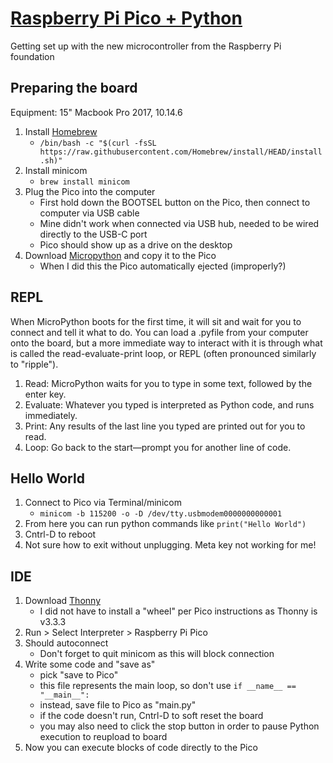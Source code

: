 # [Raspberry Pi Pico + Python](https://datasheets.raspberrypi.org/pico/raspberry-pi-pico-python-sdk.pdf)
Getting set up with the new microcontroller from the Raspberry Pi foundation

## Preparing the board
Equipment: 15" Macbook Pro 2017, 10.14.6
1. Install [Homebrew](https://brew.sh/)
    - ```/bin/bash -c "$(curl -fsSL https://raw.githubusercontent.com/Homebrew/install/HEAD/install.sh)"```
2. Install minicom
    - ```brew install minicom```
3. Plug the Pico into the computer
    - First hold down the BOOTSEL button on the Pico, then connect to computer via USB cable
    - Mine didn't work when connected via USB hub, needed to be wired directly to the USB-C port
    - Pico should show up as a drive on the desktop
4. Download [Micropython](https://micropython.org/download/rp2-pico/) and copy it to the Pico
    - When I did this the Pico automatically ejected (improperly?)

## REPL
When MicroPython boots for the first time, it will sit and wait for you to connect and tell it what to do. You can load a .pyfile from your computer onto the board, but a more immediate way to interact with it is through what is called the read-evaluate-print loop, or REPL (often pronounced similarly to "ripple").
1. Read: MicroPython waits for you to type in some text, followed by the enter key.
2. Evaluate: Whatever you typed is interpreted as Python code, and runs immediately.
3. Print: Any results of the last line you typed are printed out for you to read.
4. Loop: Go back to the start—prompt you for another line of code.

## Hello World
1. Connect to Pico via Terminal/minicom
    - ```minicom -b 115200 -o -D /dev/tty.usbmodem0000000000001```
2. From here you can run python commands like ```print("Hello World")```
3. Cntrl-D to reboot
4. Not sure how to exit without unplugging. Meta key not working for me!

## IDE
1. Download [Thonny](https://thonny.org/)
    - I did not have to install a "wheel" per Pico instructions as Thonny is v3.3.3
2. Run > Select Interpreter > Raspberry Pi Pico
3. Should autoconnect
    - Don't forget to quit minicom as this will block connection
4. Write some code and "save as"
    - pick "save to Pico"
    - this file represents the main loop, so don't use ```if __name__ == "__main__":```
    - instead, save file to Pico as "main.py"
    - if the code doesn't run, Cntrl-D to soft reset the board
    - you may also need to click the stop button in order to pause Python execution to reupload to board
3. Now you can execute blocks of code directly to the Pico
